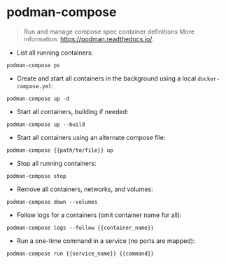 # podman-compose

> Run and manage compose spec container definitions
> More information: <https://podman.readthedocs.io/>.

- List all running containers:

`podman-compose ps`

- Create and start all containers in the background using a local `docker-compose.yml`:

`podman-compose up -d`

- Start all containers, building if needed:

`podman-compose up --build`

- Start all containers using an alternate compose file:

`podman-compose {{path/to/file}} up`

- Stop all running containers:

`podman-compose stop`

- Remove all containers, networks, and volumes:

`podman-compose down --volumes`

- Follow logs for a containers (omit container name for all):

`podman-compose logs --follow {{container_name}}`

- Run a one-time command in a service (no ports are mapped):

`podman-compose run {{service_name}} {{command}}`
